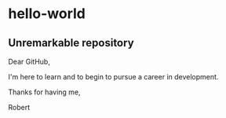 # hello-world
## Unremarkable repository

Dear GitHub,    

I'm here to learn and to begin to pursue a career in development.

Thanks for having me,

Robert
